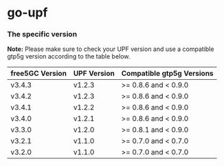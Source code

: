 # go-upf
### The specific version
**Note:** Please make sure to check your UPF version and use a compatible gtp5g version according to the table below.

|free5GC Version| UPF Version | Compatible gtp5g Versions |
|-----------------|-----------------|--------------------------|
|v3.4.3| v1.2.3 | >= 0.8.6 and < 0.9.0 |
|v3.4.2| v1.2.3 | >= 0.8.6 and < 0.9.0 |
|v3.4.1| v1.2.2 | >= 0.8.6 and < 0.9.0 |
|v3.4.0| v1.2.1 | >= 0.8.6 and < 0.9.0 |
|v3.3.0| v1.2.0 | >= 0.8.1 and < 0.9.0 |
|v3.2.1| v1.1.0 | >= 0.7.0 and < 0.7.0 |
|v3.2.0| v1.1.0 | >= 0.7.0 and < 0.7.0 |
